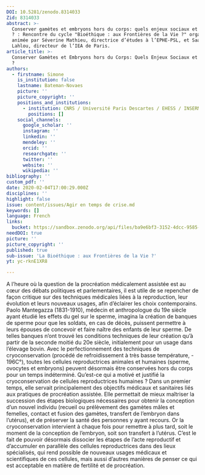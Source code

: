 ```yaml
---
DOI: 10.5281/zenodo.8314033
Zid: 8314033
abstract: >-
  Conserver gamètes et embryons hors du corps: quels enjeux sociaux et éthiques
  ? : Rencontre du cycle "Bioéthique : aux Frontières de la Vie ?" organisée et
  animée par Séverine Mathieu, directrice d’études à l’EPHE-PSL, et Saadi
  Lahlou, directeur de l’IEA de Paris.
article_title: >-
  Conserver Gamètes et Embryons hors du Corps: Quels Enjeux Sociaux et Ethiques
  ?
authors:
  - firstname: Simone
    is_institution: false
    lastname: Bateman-Novaes
    picture: ''
    picture_copyright: ''
    positions_and_institutions:
      - institution: CNRS / Université Paris Descartes / EHESS / INSERM, France
        positions: []
    social_channels:
      google_scholar: ''
      instagram: ''
      linkedin: ''
      mendeley: ''
      orcid: ''
      researchgate: ''
      twitter: ''
      website: ''
      wikipedia: ''
bibliography: ''
custom_pdf: ''
date: 2020-02-04T17:00:29.000Z
disciplines: ''
highlight: false
issue: content/issues/Agir en temps de crise.md
keywords: []
language: French
links:
  bucket: https://sandbox.zenodo.org/api/files/ba9e6bf3-3152-4dcc-9585-e501e647bfe9
needDOI: true
picture: ''
picture_copyright: ''
published: true
sub-issue: 'La Bioéthique : aux Frontières de la Vie ?'
yt: yc-rknE1XR8

---
```










A l’heure où la question de la procréation médicalement assistée est au cœur des débats politiques et parlementaires, il est utile de se repencher de façon critique sur des techniques médicales liées à la reproduction, leur évolution et leurs nouveaux usages, afin d’éclairer les choix contemporains. Paolo Mantegazza (1831-1910), médecin et anthropologue du 19e siècle ayant étudié les effets du gel sur le sperme, imagina la création de banques de sperme pour que les soldats, en cas de décès, puissent permettre à leurs épouses de concevoir et faire naître des enfants de leur sperme. De telles banques n’ont trouvé les conditions techniques de leur création qu’à partir de la seconde moitié du 20e siècle, initialement pour un usage dans l’élevage bovin. Avec le perfectionnement des techniques de cryoconservation (procédé de refroidissement à très basse température, - 196C°), toutes les cellules reproductrices animales et humaines (sperme, ovocytes et embryons) peuvent désormais être conservées hors du corps pour un temps indéterminé. Qu’est-ce qui a motivé et justifié la cryoconservation de cellules reproductrices humaines ? Dans un premier temps, elle servait principalement des objectifs médicaux et sanitaires liés aux pratiques de procréation assistée. Elle permettait de mieux maîtriser la succession des étapes biologiques nécessaires pour obtenir la conception d’un nouvel individu (recueil ou prélèvement des gamètes mâles et femelles, contact et fusion des gamètes, transfert de l’embryon dans l’utérus), et de préserver la santé des personnes y ayant recours. Or la cryoconservation intervient à chaque fois pour remettre à plus tard, soit le moment de la conception de l’embryon, soit son transfert à l’utérus. C’est le fait de pouvoir désormais dissocier les étapes de l’acte reproductif et d’accumuler en parallèle des cellules reproductrices dans des lieux spécialisés, qui rend possible de nouveaux usages médicaux et scientifiques de ces cellules, mais aussi d’autres manières de penser ce qui est acceptable en matière de fertilité et de procréation.

<Youtube yt="yc-rknE1XR8" caption ="Conserver gamètes et embryons hors du corps: quels enjeux sociaux et éthiques ?" ></Youtube>